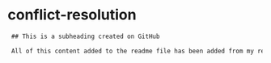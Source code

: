 # conflict-resolution
 ```md
  ## This is a subheading created on GitHub

  All of this content added to the readme file has been added from my remote GitHub repository.
  ```